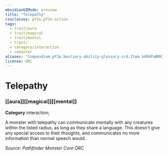 ```yaml
---
obsidianUIMode: preview
title: "Telepathy"
cssclasses: pf2e,pf2e-action
tags:
  - trait/aura
  - trait/magical
  - trait/mental
  - trait/
  - category/interaction
  - remaster
aliases: "Compendium.pf2e.bestiary-ability-glossary-srd.Item.kdhbPaBMK1d1fpbA"
license: ORC
---
```

# Telepathy

### [[aura]][[magical]][[mental]]

**Category** interaction; 




A monster with telepathy can communicate mentally with any creatures within the listed radius, as long as they share a language. This doesn't give any special access to their thoughts, and communicates no more information than normal speech would.

*Source: Pathfinder Monster Core*
*ORC*